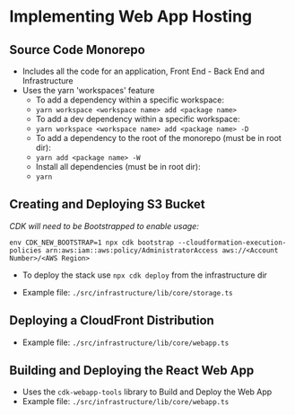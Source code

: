 # Implementing Web App Hosting

## Source Code Monorepo
- Includes all the code for an application, Front End - Back End and Infrastructure
- Uses the yarn 'workspaces' feature
  - To add a dependency within a specific workspace:
  - ``` yarn workspace <workspace name> add <package name> ```
  - To add a dev dependency within a specific workspace:
  - ``` yarn workspace <workspace name> add <package name> -D ```
  - To add a dependency to the root of the monorepo (must be in root dir):
  - ``` yarn add <package name> -W ```
  - Install all dependencies (must be in root dir):
  - ``` yarn ```

## Creating and Deploying S3 Bucket
*CDK will need to be Bootstrapped to enable usage:*

``` env CDK_NEW_BOOTSTRAP=1 npx cdk bootstrap --cloudformation-execution-policies arn:aws:iam::aws:policy/AdministratorAccess aws://<Account Number>/<AWS Region> ```

- To deploy the stack use ``` npx cdk deploy ``` from the infrastructure dir

- Example file: ```./src/infrastructure/lib/core/storage.ts```

## Deploying a CloudFront Distribution

- Example file: ```./src/infrastructure/lib/core/webapp.ts```

## Building and Deploying the React Web App

- Uses the ```cdk-webapp-tools``` library to Build and Deploy the Web App
- Example file: ```./src/infrastructure/lib/core/webapp.ts```